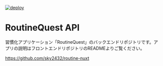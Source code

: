 [![deploy](https://github.com/sky2432/routine-laravel/actions/workflows/deploy.yml/badge.svg)](https://github.com/sky2432/routine-laravel/actions/workflows/deploy.yml)

# RoutineQuest API

習慣化アプリケーション「RoutineQuest」のバックエンドリポジトリです。アプリの説明はフロントエンドリポジトリのREADMEよりご覧ください。

https://github.com/sky2432/routine-nuxt
